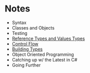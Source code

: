 # Notes

- Syntax
- Classes and Objects
- Testing
- [Reference Types and Values Types](REF_TYPES.md)
- [Control Flow](CONTROL_FLOW.md)
- [Building Types](BUILDING_TYPES.md)
- Object Oriented Programming
- Catching up w/ the Latest in C#
- Going Further